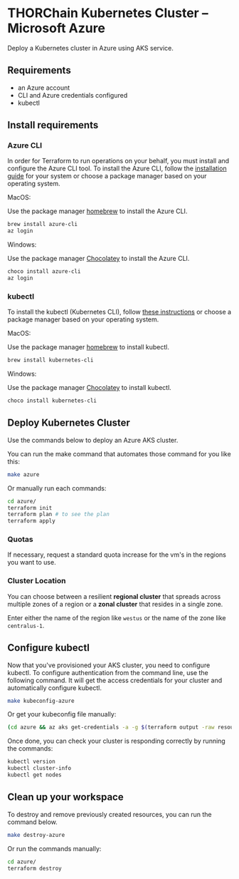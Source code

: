 # THORChain Kubernetes Cluster – Microsoft Azure

Deploy a Kubernetes cluster in Azure using AKS service.

## Requirements

* an Azure account
* CLI and Azure credentials configured
* kubectl

## Install requirements

### Azure CLI

In order for Terraform to run operations on your behalf, you must install and configure the Azure CLI tool. To install the Azure CLI, follow the [installation guide](https://docs.microsoft.com/en-us/cli/azure/) for your system or choose a package manager based on your operating system.

MacOS:

Use the package manager [homebrew](https://formulae.brew.sh/) to install the Azure CLI.

```bash
brew install azure-cli
az login
```

Windows:

Use the package manager [Chocolatey](https://chocolatey.org/) to install the Azure CLI.

```bash
choco install azure-cli
az login
```

### kubectl

To install the kubectl (Kubernetes CLI), follow [these instructions](https://kubernetes.io/docs/tasks/tools/install-kubectl/) or choose a package manager based on your operating system.

MacOS:

Use the package manager [homebrew](https://formulae.brew.sh/) to install kubectl.

```bash
brew install kubernetes-cli
```

Windows:

Use the package manager [Chocolatey](https://chocolatey.org/) to install kubectl.

```bash
choco install kubernetes-cli
```

## Deploy Kubernetes Cluster

Use the commands below to deploy an Azure AKS cluster.

You can run the make command that automates those command for you like this:

```bash
make azure
```

Or manually run each commands:

```bash
cd azure/
terraform init
terraform plan # to see the plan
terraform apply
```

### Quotas

If necessary, request a standard quota increase for the vm's in the regions you want to use.

### Cluster Location

You can choose between a resilient **regional cluster** that spreads across multiple zones of a region or a **zonal cluster** that resides in a single zone.

Enter either the name of the region like `westus` or the name of the zone like `centralus-1`.

## Configure kubectl

Now that you've provisioned your AKS cluster, you need to configure kubectl. To configure authentication from the command line, use the following command. It will get the access credentials for your cluster and automatically configure kubectl.

```bash
make kubeconfig-azure
```

Or get your kubeconfig file manually:

```bash
(cd azure && az aks get-credentials -a -g $(terraform output -raw resource_group) -n $(terraform output -raw cluster_name))
```

Once done, you can check your cluster is responding correctly by running the commands:

```bash
kubectl version
kubectl cluster-info
kubectl get nodes
```

## Clean up your workspace

To destroy and remove previously created resources, you can run the command below.

```bash
make destroy-azure
```

Or run the commands manually:

```bash
cd azure/
terraform destroy
```
